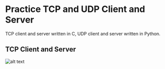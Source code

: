 # Practice TCP and UDP Client and Server
TCP client and server written in C, UDP client and server written in Python.

## TCP Client and Server
![alt text]()